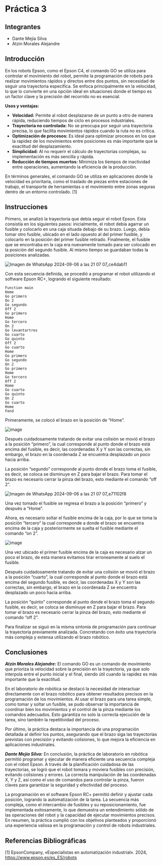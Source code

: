 # Práctica 3
## Integrantes
- Dante Mejía Silva
- Atzin Morales Alejandre

## Introducción

En los robots Epson, como el Epson C4, el comando GO se utiliza para controlar el movimiento del robot, permite la programación de robots para realizar movimientos rápidos y directos entre dos puntos, sin necesidad de seguir una trayectoria específica. Se enfoca principalmente en la velocidad, lo que lo convierte en una opción ideal en situaciones donde el tiempo es un factor clave y la precisión del recorrido no es esencial.

**Usos y ventajas:**

- **Velocidad:** Permite al robot desplazarse de un punto a otro de manera rápida, reduciendo tiempos de ciclo en procesos industriales.
- **Trayectoria no controlada:** No se preocupa por seguir una trayectoria precisa, lo que facilita movimientos rápidos cuando la ruta no es crítica.
- **Optimización de procesos:** Es ideal para optimizar procesos en los que la rapidez de los movimientos entre posiciones es más importante que la exactitud del desplazamiento.
- **Simplicidad:** Al no requerir el cálculo de trayectorias complejas, su implementación es más sencilla y rápida.
- **Reducción de tiempos muertos:** Minimiza los tiempos de inactividad entre operaciones, aumentando la eficiencia de la producción.

En términos generales, el comando GO se utiliza en aplicaciones donde la velocidad es prioritaria, como el traslado de piezas entre estaciones de trabajo, el transporte de herramientas o el movimiento entre zonas seguras dentro de un entorno controlado. [1]


## Instrucciones

Primero, se analizó la trayectoria que debía seguir el robot Epson. Esta consistía en los siguientes pasos: inicialmente, el robot debía agarrar un fusible y colocarlo en una caja situada debajo de su brazo. Luego, debía tomar otro fusible, ubicado en el lado opuesto al del primer fusible, y colocarlo en la posición del primer fusible retirado. Finalmente, el fusible que se encontraba en la caja era nuevamente tomado para ser colocado en la posición del segundo fusible. Al mismo tiempo se guardaban todas la posiciones analizadas.

![Imagen de WhatsApp 2024-09-06 a las 21 07 07_ce4dab11](https://github.com/user-attachments/assets/fcbd7f5a-f674-4506-a0c9-0d850a1aba28)

Con esta secuencia definida, se procedió a programar el robot utilizando el software Epson RC+, logrando el siguiente resultado:
```
Function main
Home
Go primero
On 2
Go segundo
Off 2
Go primero
Home
Go tercero
On 2
Go levantartres
Go cuarto
Go quinto
Off 2
Go cuarto
Home
Go primero
Go segundo
On 2
Go primero
Home
Go tercero
Off 2
Home
Go cuarto
Go quinto
On 2
Go cuarto
Home
Fend
```

Primeramente, se colocó el brazo en la posición de “Home”.

![image](https://github.com/user-attachments/assets/a9802f0f-37f8-452f-9dea-7b1c052624fb)

Después cuidadosamente tratando de evitar una colisión se movió el brazo a la posición “primero”, la cual corresponde al punto donde el brazo está encima del fusible, es decir, las coordenadas X y Y son las correctas, sin embargo, el brazo en la coordenada Z se encuentra desplazado un poco hacia arriba.

La posición “segundo” corresponde al punto donde el brazo toma el fusible, es decir, se coloca se disminuye en Z para bajar el brazo. Para tomar el brazo es necesario cerrar la pinza del brazo, esto mediante el comando “off 2”.

![Imagen de WhatsApp 2024-09-06 a las 21 07 07_e71102f8](https://github.com/user-attachments/assets/f7a782be-a488-47b8-ae2a-bee92c794c26)

Una vez tomado el fusible se regresa el brazo a la posición “primero” y después a “Home”.

Ahora, es necesario soltar el fusible encima de la caja, por lo que se toma la posición “tercero” la cual corresponde a donde el brazo se encuentra encima de la caja y posteriormente se suelta el fusible mediante el comando “on 2”.

![image](https://github.com/user-attachments/assets/5fdee821-d9a1-4b85-a74d-5a547e87f3c4)

Una vez ubicado el primer fusible encima de la caja es necesario alzar un poco el brazo, de esta manera evitamos tirar erroneamente al suelo el fusible.

Después cuidadosamente tratando de evitar una colisión se movió el brazo a la posición “cuarto”, la cual corresponde al punto donde el brazo está encima del segundo fusible, es decir, las coordenadas X y Y son las correctas, sin embargo, el brazo en la coordenada Z se encuentra desplazado un poco hacia arriba.

La posición “quinto” corresponde al punto donde el brazo toma el segundo fusible, es decir, se coloca se disminuye en Z para bajar el brazo. Para tomar el brazo es necesario cerrar la pinza del brazo, esto mediante el comando “off 2”.

Para finalizar se siguó en la misma sintonía de programación para continuar la trayectoria previamente analizada. Concretando con éxito una trayectoria más compleja y extensa utilizando el brazo robótico.

## Conclusiones

***Atzin Morales Alejandre:*** El comando GO es un comando de movimiento que prioriza la velocidad sobre la precisión en la trayectoria, ya que solo interpola entre el punto inicial y el final, siendo útil cuando la rapidez es más importante que la exactitud. 

En el laboratorio de robótica se destacó la necesidad de interactuar directamente con el brazo robótico para obtener resultados precisos en la programación de los movimientos. Al usar el brazo para una tarea simple, como tomar y soltar un fusible, se pudo observar la importancia de coordinar bien los movimientos y el control de la pinza mediante los comandos adecuados. Esto garantiza no solo la correcta ejecución de la tarea, sino también la repetitividad del proceso. 

Por último, la práctica destaca la importancia de una programación detallada al definir los puntos, asegurando que el brazo siga las trayectorias previstas con precisión y evitando colisiones, lo que mejora la eficiencia en aplicaciones industriales.


***Dante Mejía Silva:*** 
En conclusión, la práctica de laboratorio en robótica permitió programar y ejecutar de manera eficiente una secuencia compleja con el robot Epson. A través de la planificación cuidadosa de las trayectorias, se logró que el robot tomara y moviera fusibles con precisión, evitando colisiones y errores. La correcta manipulación de las coordenadas X, Y y Z, así como el uso de comandos para controlar la pinza, fueron claves para garantizar la seguridad y efectividad del proceso.

La programación en el software Epson RC+ permitió definir y ajustar cada posición, logrando la automatización de la tarea. La secuencia más compleja, como el intercambio de fusibles y su reposicionamiento, fue implementada exitosamente, lo que demuestra un entendimiento sólido de las operaciones del robot y la capacidad de ejecutar movimientos precisos. En resumen, la práctica cumplió con los objetivos planteados y proporcionó una experiencia valiosa en la programación y control de robots industriales.

## Referencias Bibliográficas 

[1] 	EpsonCompany, «Especialistas en automatización industrial». 2024, https://www.epson.es/es_ES/robots
